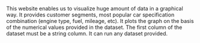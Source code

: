This website enables us to visualize huge amount of data in a graphical way. It provides customer segments, most popular car specification combination (engine type, fuel, mileage, etc). It plots the graph on the basis of the numerical values provided in the dataset. The first column of the dataset must be a string column. It can run any dataset provided.
